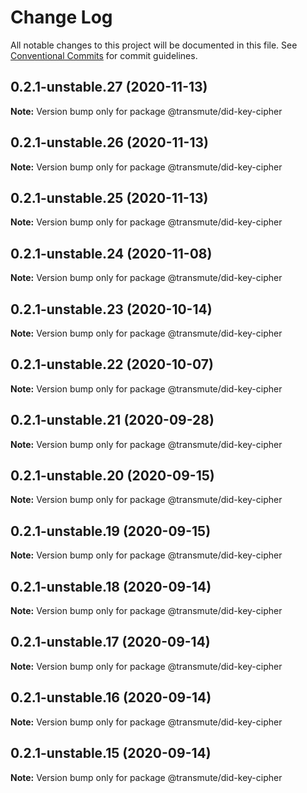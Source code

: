 # Change Log

All notable changes to this project will be documented in this file.
See [Conventional Commits](https://conventionalcommits.org) for commit guidelines.

## 0.2.1-unstable.27 (2020-11-13)

**Note:** Version bump only for package @transmute/did-key-cipher





## 0.2.1-unstable.26 (2020-11-13)

**Note:** Version bump only for package @transmute/did-key-cipher





## 0.2.1-unstable.25 (2020-11-13)

**Note:** Version bump only for package @transmute/did-key-cipher





## 0.2.1-unstable.24 (2020-11-08)

**Note:** Version bump only for package @transmute/did-key-cipher





## 0.2.1-unstable.23 (2020-10-14)

**Note:** Version bump only for package @transmute/did-key-cipher





## 0.2.1-unstable.22 (2020-10-07)

**Note:** Version bump only for package @transmute/did-key-cipher





## 0.2.1-unstable.21 (2020-09-28)

**Note:** Version bump only for package @transmute/did-key-cipher





## 0.2.1-unstable.20 (2020-09-15)

**Note:** Version bump only for package @transmute/did-key-cipher





## 0.2.1-unstable.19 (2020-09-15)

**Note:** Version bump only for package @transmute/did-key-cipher





## 0.2.1-unstable.18 (2020-09-14)

**Note:** Version bump only for package @transmute/did-key-cipher





## 0.2.1-unstable.17 (2020-09-14)

**Note:** Version bump only for package @transmute/did-key-cipher





## 0.2.1-unstable.16 (2020-09-14)

**Note:** Version bump only for package @transmute/did-key-cipher





## 0.2.1-unstable.15 (2020-09-14)

**Note:** Version bump only for package @transmute/did-key-cipher
